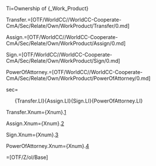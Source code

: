 Ti=Ownership of {_Work_Product}

Transfer.=[OTF/WorldCC//WorldCC-Cooperate-CmA/Sec/Relate/Own/WorkProduct/Transfer/0.md]

Assign.=[OTF/WorldCC//WorldCC-Cooperate-CmA/Sec/Relate/Own/WorkProduct/Assign/0.md]

Sign.=[OTF/WorldCC//WorldCC-Cooperate-CmA/Sec/Relate/Own/WorkProduct/Sign/0.md]

PowerOfAttorney.=[OTF/WorldCC//WorldCC-Cooperate-CmA/Sec/Relate/Own/WorkProduct/PowerOfAttorney/0.md]

sec=<ol>{Transfer.LI}{Assign.LI}{Sign.LI}{PowerOfAttorney.LI}</ol>


Transfer.Xnum={Xnum}.<a href="#Own.WorkProduct.Transfer.Sec" class="xref">1</a>

Assign.Xnum={Xnum}.<a href="#Own.WorkProduct.Assign.Sec" class="xref">2</a>

Sign.Xnum={Xnum}.<a href="#Own.WorkProduct.Sign.Sec" class="xref">3</a>

PowerOfAttorney.Xnum={Xnum}.<a href="#Own.WorkProduct.PowerOfAttorney.Sec" class="xref">4</a>

=[OTF/Z/ol/Base]
